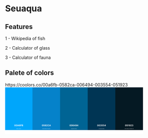 <h1>Seuaqua</h1>

<h2>Features</h2>
<p>1 - Wikipedia of fish</p>
<p>2 - Calculator of glass</p>
<p>3 - Calculator of fauna</p>


<h2>Palete of colors</h2>
https://coolors.co/00a6fb-0582ca-006494-003554-051923
<img src='https://github.com/tiagoschubert/seuaqua/blob/main/palete.png?raw=true' alt="palete of colors" width="450px"/>
